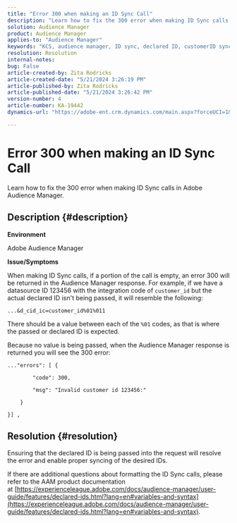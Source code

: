 ```yaml
---
title: "Error 300 when making an ID Sync Call"
description: "Learn how to fix the 300 error when making ID Sync calls in Adobe Audience Manager."
solution: Audience Manager
product: Audience Manager
applies-to: "Audience Manager"
keywords: "KCS, audience manager, ID sync, declared ID, customerID sync, customer id, online sync"
resolution: Resolution
internal-notes: 
bug: False
article-created-by: Zita Rodricks
article-created-date: "5/21/2024 3:26:19 PM"
article-published-by: Zita Rodricks
article-published-date: "5/21/2024 3:26:42 PM"
version-number: 4
article-number: KA-19442
dynamics-url: "https://adobe-ent.crm.dynamics.com/main.aspx?forceUCI=1&pagetype=entityrecord&etn=knowledgearticle&id=3bb95b73-8617-ef11-9f89-6045bd06eea5"

---
```

# Error 300 when making an ID Sync Call


Learn how to fix the 300 error when making ID Sync calls in Adobe Audience Manager.

## Description {#description}


<b>Environment</b>

Adobe Audience Manager

<b>Issue/Symptoms</b>

When making ID Sync calls, if a portion of the call is empty, an error 300 will be returned in the Audience Manager response. For example, if we have a datasource ID 123456 with the integration code of `customer_id` but the actual declared ID isn't being passed, it will resemble the following:

`...&d_cid_ic=customer_id%01%011`

There should be a value between each of the `%01` codes, as that is where the passed or declared ID is expected.

Because no value is being passed, when the Audience Manager response is returned you will see the 300 error:




```
..."errors": [ {

        "code": 300,

        "msg": "Invalid customer id 123456:"

    }

}] ,
```





## Resolution {#resolution}


Ensuring that the declared ID is being passed into the request will resolve the error and enable proper syncing of the desired IDs.

If there are additional questions about formatting the ID Sync calls, please refer to the AAM product documentation at [https://experienceleague.adobe.com/docs/audience-manager/user-guide/features/declared-ids.html?lang=en#variables-and-syntax](https://experienceleague.adobe.com/docs/audience-manager/user-guide/features/declared-ids.html?lang=en#variables-and-syntax).

